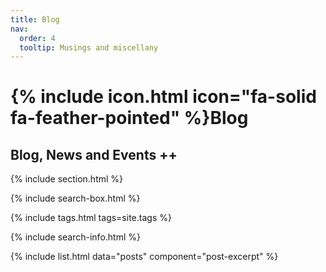 ```yaml
---
title: Blog
nav:
  order: 4
  tooltip: Musings and miscellany
---
```


# {% include icon.html icon="fa-solid fa-feather-pointed" %}Blog

## Blog, News and Events ++

{% include section.html %}

{% include search-box.html %}

{% include tags.html tags=site.tags %}

{% include search-info.html %}

{% include list.html data="posts" component="post-excerpt" %}
